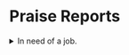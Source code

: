 [comment]: <> (git show -s --format='%h %s')

# Praise Reports

<details>
  <summary> In need of a job. </summary>
  <blockquote>

  <details>

  <!-- <summary> bin </summary>
  
  <blockquote>

  <details><summary> nest1 </summary>
  <blockquote>

  ```sh
  a
  b
  c
  ```
  
  </blockquote>
  </details>
  
  <details><summary> nest2 </summary><blockquote>

  a
  b
  c
  </blockquote></details> -->


</blockquote>
</details>
